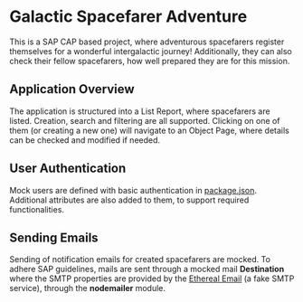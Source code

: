 # Galactic Spacefarer Adventure

This is a SAP CAP based project, where adventurous spacefarers register themselves for a wonderful intergalactic journey! Additionally, they can also check their fellow spacefarers, how well prepared they are for this mission.

## Application Overview
The application is structured into a List Report, where spacefarers are listed. Creation, search and filtering are all supported. Clicking on one of them (or creating a new one) will navigate to an Object Page, where details can be checked and modified if needed.

## User Authentication
Mock users are defined with basic authentication in [package.json](package.json). Additional attributes are also added to them, to support required functionalities.

## Sending Emails
Sending of notification emails for created spacefarers are mocked. To adhere SAP guidelines, mails are sent through a mocked mail __Destination__ where the SMTP properties are provided by the [Ethereal Email](https://ethereal.email/) (a fake SMTP service), through the __nodemailer__ module.